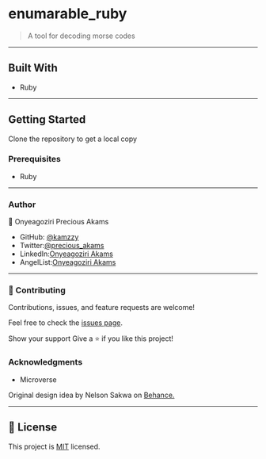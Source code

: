 # enumarable_ruby
> A tool for decoding morse codes
***
## Built With
* Ruby
***
## Getting Started

Clone the repository to get a local copy

### Prerequisites
* Ruby
***
### Author

👤 Onyeagoziri Precious Akams

* GitHub: [@kamzzy](https://github.com/kamzzy)
* Twitter:[@precious_akams](https://twitter.com/precious_akams)
* LinkedIn:[Onyeagoziri Akams](https://www.linkedin.com/in/onyeagoziri-akams/)
* AngelList:[Onyeagoziri Akams](https://angel.co/u/onyeagoziri-akams)
***
### 🤝 Contributing
Contributions, issues, and feature requests are welcome!

Feel free to check the [issues page](../../issues/).

Show your support
Give a ⭐️ if you like this project!

### Acknowledgments
* Microverse

 Original design idea by Nelson Sakwa on [Behance.](https://www.behance.net/sakwadesignstudio)
 ***
 ## 📝 License

This project is [MIT](./MIT.md) licensed.
